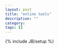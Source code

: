 ```yaml
---
layout: post
title: "online tools"
description: ""
category: 
tags: []
---
```

{% include JB/setup %}
